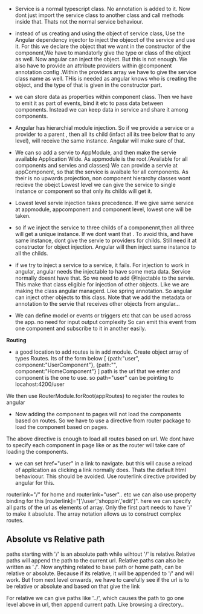 - Service is a normal typescript class. No annotation is added to it. Now dont just import the service class to another class and call methods inside that. Thats not the normal service behaviour.

- instead of us creating and using the object of service class, Use the Angular dependency injector to inject the objecct of the service and use it.
For this we declare the object that we want in the constructor of the component,We have to mandatorly give the type or class of the object as well. Now angular can inject the object. But this is not enough. We also have to provide an attribute providers within @component annotation config .Within the providers array we have to give the service class name as well. THis is needed as angular knows who is creating the object, and the type of that is given in the constructor part.

- we can store data as properties within component class. Then we have to emit it as part of events, bind it etc to pass data between components. Instead we can keep data in service and share it among components.

- Angular has hierarchial module injection. So if we provide a service or a provider to a parent , then all its child (infact all its tree below that to any level), will receive the same instance. Angular will make sure of that. 

- We can so add a servie to AppModule, and then make the servie available Application Wide. As appmodule is the root.(Available for all components and servies and classes)
We can provide a servie at appComponent, so that the service is avaibale for all components. As their is no upwards projection, non component hierarchy classes wont recieve the obejct
Lowest level we can give the service to single instance or component so that only its childs will get it.

- Lowest level servie injection takes precedence. If we give same service at appmodule, appcomponent and component level, lowest one will be taken.

- so if we inject the service to three childs of a componennt,then all three will get a unique instance. If we dont want that .
To avoid this, and have same instance, dont give the servie to providers for childs. Still need it at constructor for object injection. Angular will then inject same instance to all the childs.

- if we try to inject a service to a service, it fails. For injection to work in angular, angular needs the injectable to have some meta data. Service normally doesnt have that.
So we need to add @Injectable to the servie. This make that class eligible for injection of other objects. Like we are making the class angular managerd. Like spring annotation. So angular can inject other objects to this class.
Note that we add the metadata or annotation to the servie that receives other objects from angular...

- We can define model or events or triggers etc that can be used across the app. no need for input output complexity
So can emit this event from one component and subscribe to it in another easily.

**Routing**
- a good location to add routes is in add module. Create object array of types Routes. Its of the form below
[
{path:"user", component:"UserComponent"},
{path:"", component:"HomeComponent"}
]
path is the url that we enter and component is the one to use. so path="user" can be pointing to locahost:4200/user

We then use  RouterModule.forRoot(appRoutes) to register the routes to angular

- Now adding the component to pages will  not load the components based on routes. So we have to use a directive from router package to load the component based on pages.
<router-outlet>
The above directive is enough to load all routes based on url. We dont have to specify each component in page like
<app-user> or <app-server> as the router will take care of loading the components.

- we can set href="user" in a link to navigate. but this will cause a reload of application as clicking a link normally does. Thats the default html behavioour. This should be avoided. Use routerlink directive provided by angular for this.

routerlink="/" for home and routerlink="user".. etc
we can also use property binding for this [routerlink]="['/user','shoppin','edit']". here we can specify all parts of the url as elements of array. Only the first part needs to have '/' to make it absolute. The array notation allows us to construct complex routes.

Absolute vs Relative path
--------------------------

paths starting with '/' is an absolute path while wihtout '/' is relative.Relative paths will append the path to the current url. Relative paths can also be written as './'.
Now anything related to base path or home path, can be relative or absolute. Because if its relative, it will be appended to '/' and will work. But from next level onwards, we have to carefully see if the url is to be relative or absolute and based on that give the link

For relative we can give paths like '../', which causes the path to go one level above in url, then append current path. Like browsing a directory..


